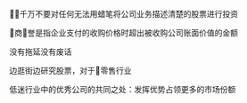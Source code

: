 千万不要对任何无法用蜡笔将公司业务描述清楚的股票进行投资

商誉是指企业支付的收购价格时超出被收购公司账面价值的金额

没有拖延没有废话

边逛街边研究股票，对于零售行业

低迷行业中的优秀公司的共同之处：发挥优势占领更多的市场份额


